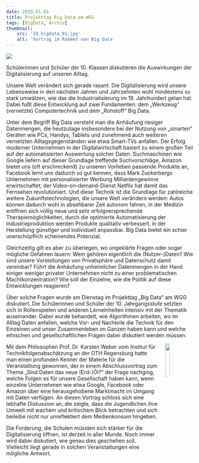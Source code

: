 ```yaml
---
date: 2020.01.01
title: Projekttag Big Data am WGG
tags: [BigData, Archiv]
thumbnail: 
    src: '19_bigdata_01.jpg'
    alt: 'Vortrag im Rahmen von Big Data'
---
```


<img src ="/images/19_bigdata_01.jpg">

Schülerinnen und Schüler der 10. Klassen diskutieren die Auswirkungen der Digitalisierung auf unseren Alltag.

Unsere Welt verändert sich gerade rasant. Die Digitalisierung wird unsere Lebensweise in den nächsten Jahren und Jahrzehnten wohl mindestens so stark umwälzen, wie das die Industrialisierung im 19. Jahrhundert getan hat. Dabei fußt diese Entwicklung auf zwei Fundamenten: dem „Werkzeug“ (vernetzte) Computertechnik und dem „Rohstoff“ Big Data.

Unter dem Begriff Big Data versteht man die Anhäufung riesiger Datenmengen, die heutzutage insbesondere bei der Nutzung von „smarten“ Geräten wie PCs, Handys, Tablets und zunehmend auch weiteren vernetzten Alltagsgegenständen wie etwa Smart-TVs anfallen.  Der Erfolg moderner Unternehmen in der Digitalwirtschaft basiert zu einem großen Teil auf der automatisierten Auswertung solcher Daten. Suchmaschinen wie Google liefern auf dieser Grundlage treffende Suchvorschläge, Amazon bietet uns (oft erschreckend) zu unseren Vorlieben passende Produkte an, Facebook lernt uns dadurch so gut kennen, dass Mark Zuckerbergs Unternehmen mit personalisierter Werbung Milliardengewinne erwirtschaftet, der Video-on-demand-Dienst Netflix hat damit das Fernsehen revolutioniert. Und diese Technik ist die Grundlage für zahlreiche weitere Zukunftstechnologien, die unsere Welt verändern werden:  Autos können dadurch wohl in absehbarer Zeit autonom fahren, in der Medizin eröffnen sich völlig neue und sehr erfolgversprechende Therapiemöglichkeiten, durch die optimierte Automatisierung der Industrieproduktion werden Produkte qualitativ verbessert, in der Herstellung günstiger und individuell anpassbar. Big Data bietet ein schier unerschöpflich scheinendes Potenzial.

Gleichzeitig gilt es aber zu überlegen, wo ungeklärte Fragen oder sogar mögliche Gefahren lauern: Wem gehören eigentlich die (Nutzer-)Daten? Wie sind unsere Vorstellungen von Privatsphäre und Datenschutz damit vereinbar? Führt die Anhäufung unheimlicher Datenmengen in der Hand einiger weniger privater Unternehmen nicht zu einer problematischen Machtkonzentration? Wie soll der Einzelne, wie die Politik auf diese Entwicklungen reagieren?

Über solche Fragen wurde am Dienstag im Projekttag „Big Data“ am WGG diskutiert. Die Schülerinnen und Schüler der 10. Jahrgangsstufe setzten sich in Rollenspielen und anderen Lerneinheiten intensiv mit der Thematik auseinander. Dabei wurde behandelt, wie Algorithmen arbeiten, wo im Alltag Daten anfallen, welche Vor- und Nachteile die Technik für den Einzelnen und unser Zusammenleben im Ganzen haben kann und welche ethischen und gesellschaftlichen Fragen dabei diskutiert werden müssen.


<img src ="/images/19_bigdata_02.jpg" style="float:right; width:15%;margin-left:20px">

Mit dem Philosophen Prof. Dr. Karsten Weber vom Institut für Technikfolgenabschätzung an der OTH Regensburg hatte man einen profunden Kenner der Materie für die Veranstaltung gewonnen, der in einem Abschlussvortrag zum Thema „Sind Daten das neue (Erd-)Öl?“ der Frage nachging, welche Folgen es für unsere Gesellschaft haben kann, wenn einzelne Unternehmen wie etwa Google, Facebook oder Amazon über eine herausgehobene Marktmacht im Umgang mit Daten verfügen. An diesen Vortrag schloss sich eine lebhafte Diskussion an, die zeigte, dass die Jugendlichen ihre Umwelt mit wachem und kritischem Blick betrachten und sich beileibe nicht nur unreflektiert dem Medienkonsum hingeben.

Die Forderung, die Schulen müssten sich stärker für die Digitalisierung öffnen, ist derzeit in aller Munde. Noch immer wird dabei diskutiert, wie genau dies geschehen soll. Vielleicht liegt gerade in solchen Veranstaltungen eine mögliche Antwort. 